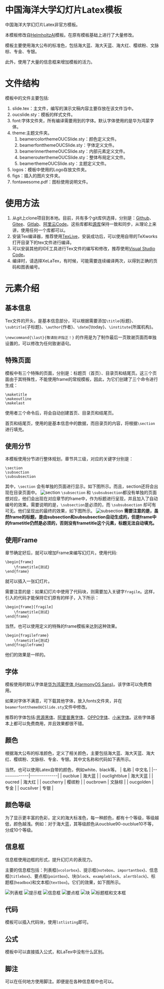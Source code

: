 # 中国海洋大学幻灯片Latex模板

中国海洋大学幻灯片Latex非官方模板。

本模板修改自<a href="https://github.com/Helmholtz-AI-Energy/beamer-template" target="_blank">HelmholtzAI</a>模板。在原有模板基础上进行了大量修改。

模板主要使用海大公布的标准色，包括海大蓝、海大天蓝、海大红、樱缤粉、文脉棕、专金、专银。

此外，使用了大量的信息框来增加模板的活力。

# 文件结构

模板中的文件主要包括:

1. slide.tex：主文件，编写的演示文稿内容主要存放在该文件当中。
2. oucslide.sty：模板的样式文件。
3. font:字体文件夹，所有编译需要用到的字体。默认字体使用的是华为鸿蒙字体。
4. theme:主题文件夹。
    1. beamercolorthemeOUCSlide.sty：颜色定义文件。
    2. beamerfontthemeOUCSlide.sty：字体定义文件。
    3. beamerinnerthemeOUCSlide.sty：内部元素定义文件。
    4. beamerouterthemeOUCSlide.sty：整体布局定义文件。
    5. beamerthemeOUCSlide.sty：主题定义文件。
5. logos：模板中使用的Logo存放文件夹。
6. figs：插入的图片文件夹。
7. fontawesome.pdf：图标使用说明文件。

# 使用方法
1. 从git上clone项目到本地。目前，共有多个git库供选择，分别是：<a href="https://github.com/dryangyq/ouc-slide-latex-template.git" target="_blank">Github</a>、<a href="https://gitee.com/dryangyq/ouc-slide-latex-template.git" target="_blank">Gitee</a>、<a href="https://gitlab.com/dryangyq/ouc-slide-latex-template.git" target="_blank">Gitlab</a>、<a href="https://code.aliyun.com/dryangyq/ouc-slide-latex-template.git">阿里云Code</a>。这些库都和<a href="https://git.yangyq.net/laoyang/ouc-slide-latex-template.git" target="_blank">源库</a>保持一致和同步，从理论上来讲，使用任何一个库都可以。
2. 安装Tex编译器，推荐使用<a href="https://tug.org/texlive/" target="_blank">TexLive</a>，安装成功后，可以使用自带的TeXworks打开目录下的tex文件进行编译。
3. 可以安装其他的IDE工具进行Tex文件的编写和修改，推荐使用<a href="https://code.visualstudio.com/" target="_blank">Visual Studio Code</a>。
4. 编译时，请选择XeLaTex，有时候，可能需要连续编译两次，以得到正确的页码和图表编号。

# 元素介绍
## 基本信息
Tex文件的开头，是基本信息部分，可以根据需要添加`\title`{标题}、`\subtitle`{子标题}、`\author`{作者}、`\date`{\today}、`\institute`{所属机构}。

`\newcommand{\last}{敬请批评指正！}` 的作用是为了制作最后一页致谢页面而单独设置的，可以修改为任何致谢语句。

## 特殊页面

模板中有三个特殊的页面，分别是：标题页（首页）、目录页和结尾页。这三个页面由于其特殊性，不能使用frame的常规模板，因此，为它们创建了三个命令进行生成：

```
\maketitle
\makeoutline
\makelast
```
使用者三个命令后，将会自动创建首页、目录页和结尾页。

首页和结尾页，使用的是基本信息中的数据，而目录页的内容，将根据`\section`进行填充。

## 使用分节

本模板使用分节进行整体规划，章节共三级，对应的关键字分别是：
```
\section
\subsection
\subsubsection
```
其中，`\section` 会有单独的页面进行显示。如下图所示。而且，section还将会出现在目录页面中。
![section](/figs/fig01.png )
`\subsection` 和 `\subsubsection`都没有单独的页面想对应，他们会出现在对应章节的frame中，作为标题进行呈现，并且加入了自动编号的效果。需要说明的是，`\subsection`是必须的，而 `\subsubsection` 却可有可无。他们呈现出的最终的效果，如下图所示。
![subsection](/figs/fig02.png)
**需要注意的是，虽然frame的标题，是由subsection和subsubsection自动生成的，但是frame中的frametitle仍然是必须的，否则没有frametitle这个元素，标题无法自动填充。**

## 使用Frame
章节确定好后，就可以增加Frame来编写幻灯片。使用代码:
```
\begin{frame}
    \frametitle{测试}
\end{frame}
```
就可以插入一张幻灯片。

需要注意的是：如果幻灯片中使用了代码块，则需要加入关键字`fragile`。这样，引入的代码才能保持它们原有的样子，入下所示：
```
\begin{frame}[fragile]
    \frametitle{测试}
\end{frame}
```
当然，也可以使用定义的特殊的frame模板来达到这种效果。
```
\begin{fragileframe}
    \frametitle{测试}
\end{fragileframe}
```
他们的效果是一样的。

## 字体
模板使用的默认字体是<a href="https://developer.harmonyos.com/cn/docs/design/font-0000001157868583" target="_blank">华为鸿蒙字体 (HarmonyOS Sans)</a>。该字体可以免费商用。

如果对字体不满意，可下载其他字体，放入fonts文件夹，并在`beamerfontthemeOUCSlide.sty`文件中修改。

推荐的字体包括:<a href="https://github.com/adobe-fonts/source-han-sans" target="_blank">思源黑体</a>、<a href="https://alibabafont.taobao.com/wow/alibabafont/act/alifont" target="_blank">阿里普惠字体</a>、<a href="https://www.thosefree.com/oppo-sans" target="_blank">OPPO字体</a>、<a href="https://web.vip.miui.com/page/info/mio/mio/detail?postId=33935854" target="_blank">小米字体</a>。这些字体基本上都可以免费商用，并且效果都很不错。

## 颜色
根据海大公布的标准颜色，定义了相关颜色，主要包括海大蓝、海大天蓝、海大红、樱缤粉、文脉棕、专金、专银。其中文名称和代码如下表所示。

当然，也可以使用Latex自带的颜色，例如white、black等。
| 名称  | 中文名 |
|--------------|--------------|
| oucblue      | 海大蓝          |
| ouclightblue | 海大天蓝         |
| oucred       | 海大红          |
| ouccherry    | 樱缤粉          |
| oucbrown     | 文脉棕          |
| oucgolden    | 专金           |
| oucsilver    | 专银           |

## 颜色等级
为了显示更丰富的色彩，定义的海大标准色，每一种颜色，都有十个等级，等级越低，颜色越浅。例如：对于海大蓝，其等级颜色从oucblue90-oucblue10不等，分成10个等级。

## 信息框
信息框使用边框的形式，提升幻灯片的表现力。

主要的信息框包括：列表框(`vcolorbox`)、提示框(`notebox`、`importantbox`)、信息框(`titlebox`)、要点框(`pointbox`)、块(`block`、`exampleblock`、`alertblock`)、标题框(`headbox`)和文本框(`textbox`)。它们的效果，如下图所示。

![列表框](/figs/fig03.png)
![提示框](/figs/fig04.png)
![信息框](/figs/fig05.png)
![要点框](/figs/fig06.png)
![块](/figs/fig07.png)
![标题框和文本框](/figs/fig08.png)

## 代码

模板可以插入代码块，使用`lstlisting`即可。

## 公式
模板中可以直接插入公式，和LaTex中没有什么区别。

## 脚注
可以在任何地方使用脚注。即便是在各种信息框中也可以。